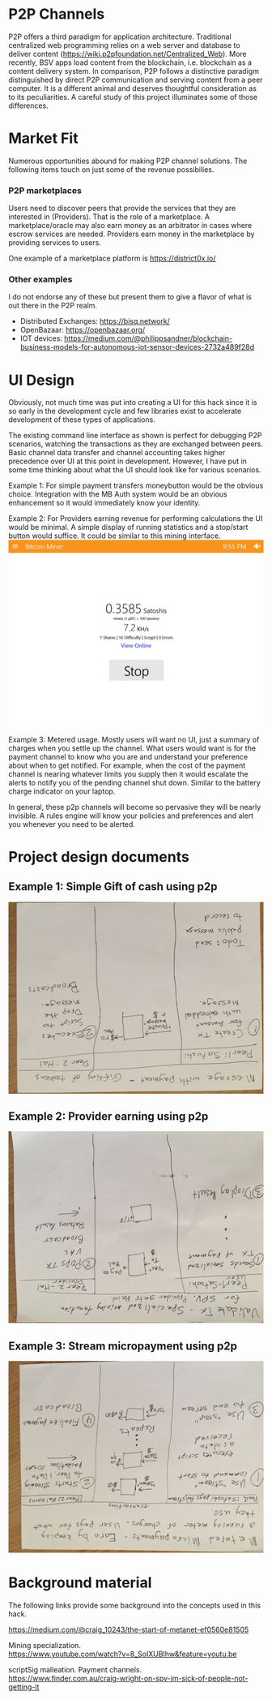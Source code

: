 
# P2P Channels

P2P offers a third paradigm for application architecture. Traditional centralized web programming relies on a web server and database to deliver content (https://wiki.p2pfoundation.net/Centralized_Web). More recently, BSV apps load content from the blockchain, i.e. blockchain as a content delivery system. In comparison, P2P follows a distinctive paradigm distinguished by direct P2P communication and serving content from a peer computer. It is a different animal and deserves thoughtful consideration as to its peculiarities. A careful study of this project illuminates some of those differences.

# Market Fit
Numerous opportunities abound for making P2P channel solutions. The following items touch on just some of the revenue possibilies.

### P2P marketplaces
Users need to discover peers that provide the services that they are interested in (Providers). That is the role of a marketplace. A marketplace/oracle may also earn money as an arbitrator in cases where escrow services are needed. Providers earn money in the marketplace by providing services to users.

One example of a marketplace platform is https://district0x.io/

### Other examples
I do not endorse any of these but present them to give a flavor of what is out there in the P2P realm.  
- Distributed Exchanges: https://bisq.network/  
- OpenBazaar: https://openbazaar.org/  
- IOT devices: https://medium.com/@philippsandner/blockchain-business-models-for-autonomous-iot-sensor-devices-2732a489f28d

# UI Design
Obviously, not much time was put into creating a UI for this hack since it is so early in the development cycle and few libraries exist to accelerate development of these types of applications.

The existing command line interface as shown is perfect for debugging P2P scenarios, watching the transactions as they are exchanged between peers. Basic channel data transfer and channel accounting takes higher precedence over UI at this point in development. However, I have put in some time thinking about what the UI should look like for various scenarios.

Example 1: For simple payment transfers moneybutton would be the obvious choice. Integration with the MB Auth system would be an obvious enhancement so it would immediately know your identity.

Example 2: For Providers earning revenue for performing calculations the UI would be minimal. A simple display of running statistics and a stop/start button would suffice. It could be similar to this mining interface.
![Provider](UI_provider.png "Provider UI")

Example 3: Metered usage. Mostly users will want no UI, just a summary of charges when you settle up the channel. What users would want is for the payment channel to know who you are and understand your preference about when to get notified. For example, when the cost of the payment channel is nearing whatever limits you supply then it would escalate the alerts to notify you of the pending channel shut down. Similar to the battery charge indicator on your laptop.

In general, these p2p channels will become so pervasive they will be nearly invisible. A rules engine will know your policies and preferences and alert you whenever you need to be alerted.

# Project design documents

## Example 1: Simple Gift of cash using p2p  
![gift](IMG_gift.JPG "Simple payment gift")

## Example 2: Provider earning using p2p  
![validate](IMG_validate.JPG "Provider validates")

## Example 3: Stream micropayment using p2p  
![stream](IMG_stream.JPG "Streaming micropayments")

# Background material
The following links provide some background into the concepts used in this hack.

https://medium.com/@craig_10243/the-start-of-metanet-ef0560e81505

Mining specialization.   
https://www.youtube.com/watch?v=8_SoIXUBIhw&feature=youtu.be

scriptSig malleation. Payment channels.  
https://www.finder.com.au/craig-wright-on-spv-im-sick-of-people-not-getting-it

